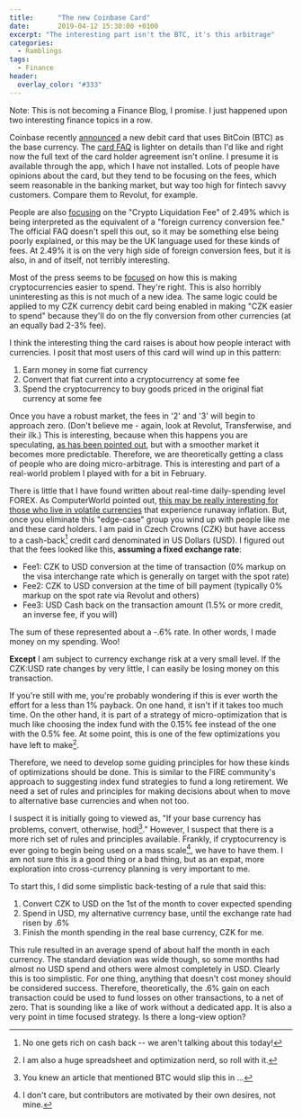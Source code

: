 ```yaml
---
title:      "The new Coinbase Card"
date:       2019-04-12 15:30:00 +0100
excerpt: "The interesting part isn't the BTC, it's this arbitrage"
categories:
  - Ramblings
tags:
  - Finance
header:
  overlay_color: "#333"
---
```


Note: This is not becoming a Finance Blog, I promise.  I just happened upon two interesting finance topics in a row.

Coinbase recently [announced](https://www.coinbase.com/card) a new debit card that uses BitCoin (BTC) as the base currency.  The [card FAQ](https://support.coinbase.com/customer/portal/articles/2969910-coinbase-card-faq) is lighter on details than I'd like and right now the full text of the card holder agreement isn't online.  I presume it is available through the app, which I have not installed.  Lots of people have opinions about the card, but they tend to be focusing on the fees, which seem reasonable in the banking market, but way too high for fintech savvy customers.  Compare them to Revolut, for example.

People are also [focusing](https://mashable.com/article/coinbase-visa-debit-card-uk-europe.amp/?europe=true) on the "Crypto Liquidation Fee" of 2.49% which is being interpreted as the equivalent of a "foreign currency conversion fee."  The official FAQ doesn't spell this out, so it may be something else being poorly explained, or this may be the UK language used for these kinds of fees.  At 2.49% it is on the very high side of foreign conversion fees, but it is also, in and of itself, not terribly interesting.

Most of the press seems to be [focused](https://www.techspot.com/news/79615-spending-cryptocurrency-easier-than-ever-coinbase-card.html) on how this is making cryptocurrencies easier to spend.  They're right.  This is also horribly uninteresting as this is not much of a new idea.  The same logic could be applied to my CZK currency debit card being enabled in making "CZK easier to spend" because they'll do on the fly conversion from other currencies (at an equally bad 2-3% fee).

I think the interesting thing the card raises is about how people interact with currencies.  I posit that most users of this card will wind up in this pattern:

1. Earn money in some fiat currency
2. Convert that fiat current into a cryptocurrency at some fee
3. Spend the cryptocurrency to buy goods priced in the original fiat currency at some fee

Once you have a robust market, the fees in '2' and '3' will begin to approach zero.  (Don't believe me - again, look at Revolut, Transferwise, and their ilk.)  This is interesting, because when this happens you are speculating, [as has been pointed out](https://www.newsbtc.com/2019/04/11/coinbases-crypto-debit-card-is-more-expensive-than-bank-cards/), but with a smoother market it becomes more predictable.  Therefore, we are theoretically getting a class of people who are doing micro-arbitrage.  This is interesting and part of a real-world problem I played with for a bit in February.

There is little that I have found written about real-time daily-spending level FOREX.  As ComputerWorld pointed out, [this may be really interesting for those who live in volatile currencies](https://www.computerworld.com/article/3388066/visa-and-coinbase-team-up-on-crypto-backed-debit-card.html) that experience runaway inflation.  But, once you eliminate this "edge-case" group you wind up with people like me and these card holders.  I am paid in Czech Crowns (CZK) but have access to a cash-back[^0] credit card denominated in US Dollars (USD).  I figured out that the fees looked like this, **assuming a fixed exchange rate**:

* Fee1: CZK to USD conversion at the time of transaction (0% markup on the visa interchange rate which is generally on target with the spot rate)
* Fee2: CZK to USD conversion at the time of bill payment (typically 0% markup on the spot rate via Revolut and others)
* Fee3: USD Cash back on the transaction amount (1.5% or more credit, an inverse fee, if you will)

The sum of these represented about a -.6% rate.  In other words, I made money on my spending.  Woo!

**Except** I am subject to currency exchange risk at a very small level.  If the CZK:USD rate changes by very little, I can easily be losing money on this transaction.

If you're still with me, you're probably wondering if this is ever worth the effort for a less than 1% payback.  On one hand, it isn't if it takes too much time.  On the other hand, it is part of a strategy of micro-optimization that is much like choosing the index fund with the 0.15% fee instead of the one with the 0.5% fee.  At some point, this is one of the few optimizations you have left to make[^1].

Therefore, we need to develop some guiding principles for how these kinds of optimizations should be done.  This is similar to the FIRE community's approach to suggesting index fund strategies to fund a long retirement.  We need a set of rules and principles for making decisions about when to move to alternative base currencies and when not too.

I suspect it is initially going to viewed as, "If your base currency has problems, convert, otherwise, hodl[^2]."  However, I suspect that there is a more rich set of rules and principles available.  Frankly, if cryptocurrency is ever going to begin being used on a mass scale[^3], we have to have them.  I am not sure this is a good thing or a bad thing, but as an expat, more exploration into cross-currency planning is very important to me.

To start this, I did some simplistic back-testing of a rule that said this:

1. Convert CZK to USD on the 1st of the month to cover expected spending
2. Spend in USD, my alternative currency base, until the exchange rate had risen by .6%
3. Finish the month spending in the real base currency, CZK for me.

This rule resulted in an average spend of about half the month in each currency.  The standard deviation was wide though, so some months had almost no USD spend and others were almost completely in USD.  Clearly this is too simplistic.  For one thing, anything that doesn't cost money should be considered success.  Therefore, theoretically, the .6% gain on each transaction could be used to fund losses on other transactions, to a net of zero.  That is sounding like a like of work without a dedicated app.  It is also a very point in time focused strategy.  Is there a long-view option?

[^0]: No one gets rich on cash back -- we aren't talking about this today!
[^1]: I am also a huge spreadsheet and optimization nerd, so roll with it.
[^2]: You knew an article that mentioned BTC would slip this in ...
[^3]: I don't care, but contributors are motivated by their own desires, not mine.
